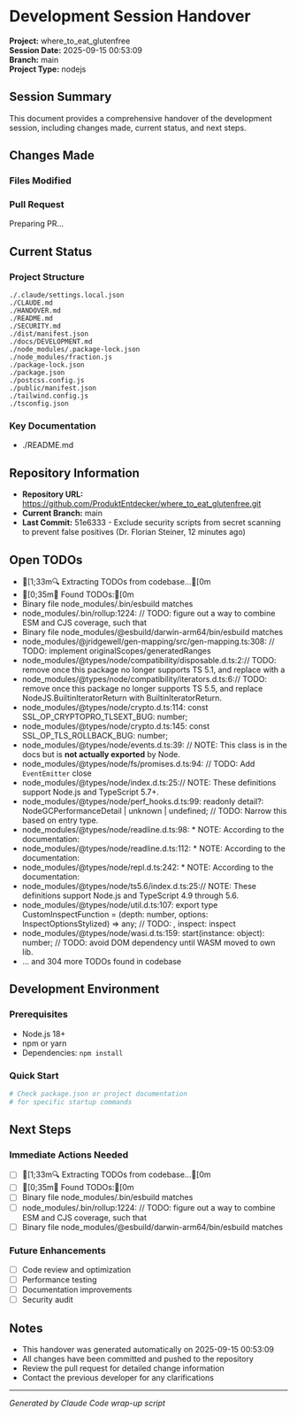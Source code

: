 # Development Session Handover

**Project:** where_to_eat_glutenfree  
**Session Date:** 2025-09-15 00:53:09  
**Branch:** main  
**Project Type:** nodejs  

## Session Summary

This document provides a comprehensive handover of the development session, including changes made, current status, and next steps.

## Changes Made

### Files Modified


### Pull Request
Preparing PR...

## Current Status

### Project Structure
```
./.claude/settings.local.json
./CLAUDE.md
./HANDOVER.md
./README.md
./SECURITY.md
./dist/manifest.json
./docs/DEVELOPMENT.md
./node_modules/.package-lock.json
./node_modules/fraction.js
./package-lock.json
./package.json
./postcss.config.js
./public/manifest.json
./tailwind.config.js
./tsconfig.json
```

### Key Documentation
- ./README.md

## Repository Information

- **Repository URL:** https://github.com/ProduktEntdecker/where_to_eat_glutenfree.git
- **Current Branch:** main
- **Last Commit:** 51e6333 - Exclude security scripts from secret scanning to prevent false positives (Dr. Florian Steiner, 12 minutes ago)

## Open TODOs

- [1;33m🔍 Extracting TODOs from codebase...[0m
- [0;35m📝 Found TODOs:[0m
- Binary file node_modules/.bin/esbuild matches
- node_modules/.bin/rollup:1224:    // TODO: figure  out a  way to combine ESM and CJS coverage, such  that
- Binary file node_modules/@esbuild/darwin-arm64/bin/esbuild matches
- node_modules/@jridgewell/gen-mapping/src/gen-mapping.ts:308:  // TODO: implement originalScopes/generatedRanges
- node_modules/@types/node/compatibility/disposable.d.ts:2:// TODO: remove once this package no longer supports TS 5.1, and replace with a
- node_modules/@types/node/compatibility/iterators.d.ts:6:// TODO: remove once this package no longer supports TS 5.5, and replace NodeJS.BuiltinIteratorReturn with BuiltinIteratorReturn.
- node_modules/@types/node/crypto.d.ts:114:        const SSL_OP_CRYPTOPRO_TLSEXT_BUG: number;
- node_modules/@types/node/crypto.d.ts:145:        const SSL_OP_TLS_ROLLBACK_BUG: number;
- node_modules/@types/node/events.d.ts:39:    // NOTE: This class is in the docs but is **not actually exported** by Node.
- node_modules/@types/node/fs/promises.d.ts:94:    // TODO: Add `EventEmitter` close
- node_modules/@types/node/index.d.ts:25:// NOTE: These definitions support Node.js and TypeScript 5.7+.
- node_modules/@types/node/perf_hooks.d.ts:99:        readonly detail?: NodeGCPerformanceDetail | unknown | undefined; // TODO: Narrow this based on entry type.
- node_modules/@types/node/readline.d.ts:98:         * NOTE: According to the documentation:
- node_modules/@types/node/readline.d.ts:112:         * NOTE: According to the documentation:
- node_modules/@types/node/repl.d.ts:242:         * NOTE: According to the documentation:
- node_modules/@types/node/ts5.6/index.d.ts:25:// NOTE: These definitions support Node.js and TypeScript 4.9 through 5.6.
- node_modules/@types/node/util.d.ts:107:    export type CustomInspectFunction = (depth: number, options: InspectOptionsStylized) => any; // TODO: , inspect: inspect
- node_modules/@types/node/wasi.d.ts:159:        start(instance: object): number; // TODO: avoid DOM dependency until WASM moved to own lib.
- ... and 304 more TODOs found in codebase

## Development Environment

### Prerequisites
- Node.js 18+
- npm or yarn
- Dependencies: `npm install`

### Quick Start
```bash
# Check package.json or project documentation
# for specific startup commands
```

## Next Steps

### Immediate Actions Needed
- [ ] [1;33m🔍 Extracting TODOs from codebase...[0m
- [ ] [0;35m📝 Found TODOs:[0m
- [ ] Binary file node_modules/.bin/esbuild matches
- [ ] node_modules/.bin/rollup:1224:    // TODO: figure  out a  way to combine ESM and CJS coverage, such  that
- [ ] Binary file node_modules/@esbuild/darwin-arm64/bin/esbuild matches

### Future Enhancements
- [ ] Code review and optimization
- [ ] Performance testing
- [ ] Documentation improvements
- [ ] Security audit

## Notes

- This handover was generated automatically on 2025-09-15 00:53:09
- All changes have been committed and pushed to the repository
- Review the pull request for detailed change information
- Contact the previous developer for any clarifications

---

*Generated by Claude Code wrap-up script*

